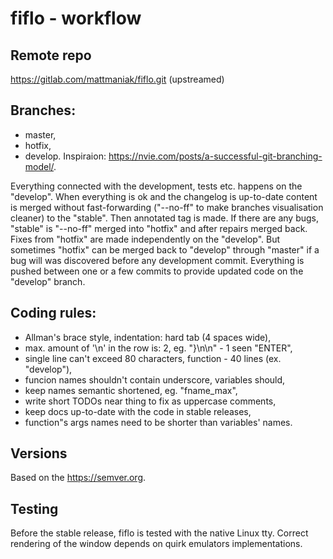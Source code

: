 # fiflo - workflow

## Remote repo
https://gitlab.com/mattmaniak/fiflo.git (upstreamed)

## Branches:
- master,
- hotfix,
- develop.
Inspiraion: https://nvie.com/posts/a-successful-git-branching-model/.

Everything connected with the development, tests etc. happens on the "develop".
When everything is ok and the changelog is up-to-date content is merged without
fast-forwarding ("--no-ff" to make branches visualisation cleaner) to the
"stable". Then annotated tag is made. If there are any bugs, "stable" is
"--no-ff" merged into "hotfix" and after repairs merged back. Fixes from
"hotfix" are made independently on the "develop". But sometimes "hotfix" can be
merged back to "develop" through "master" if a bug will was discovered before
any development commit. Everything is pushed between one or a few commits to
provide updated code on the "develop" branch.

## Coding rules:
- Allman's brace style, indentation: hard tab (4 spaces wide),
- max. amount of '\n' in the row is: 2, eg. "}\n\n" - 1 seen "ENTER",
- single line can't exceed 80 characters, function - 40 lines (ex. "develop"),
- funcion names shouldn't contain underscore, variables should,
- keep names semantic shortened, eg. "fname_max",
- write short TODOs near thing to fix as uppercase comments,
- keep docs up-to-date with the code in stable releases,
- function"s args names need to be shorter than variables' names.

## Versions
Based on the https://semver.org.

## Testing
Before the stable release, fiflo is tested with the native Linux tty. 
Correct rendering of the window depends on quirk emulators implementations.

